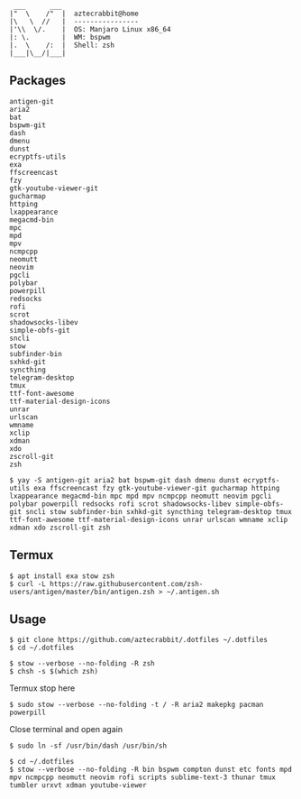      ___      ___
    |"  \    /"  |  aztecrabbit@home
    |\   \  //   |  ----------------
    |'\\  \/.    |  OS: Manjaro Linux x86_64
    |: \.        |  WM: bspwm
    |.  \    /:  |  Shell: zsh
    |___|\__/|___|


Packages
--------

    antigen-git
    aria2
    bat
    bspwm-git
    dash
    dmenu
    dunst
    ecryptfs-utils
    exa
    ffscreencast
    fzy
    gtk-youtube-viewer-git
    gucharmap
    httping
    lxappearance
    megacmd-bin
    mpc
    mpd
    mpv
    ncmpcpp
    neomutt
    neovim
    pgcli
    polybar
    powerpill
    redsocks
    rofi
    scrot
    shadowsocks-libev
    simple-obfs-git
    sncli
    stow
    subfinder-bin
    sxhkd-git
    syncthing
    telegram-desktop
    tmux
    ttf-font-awesome
    ttf-material-design-icons
    unrar
    urlscan
    wmname
    xclip
    xdman
    xdo
    zscroll-git
    zsh

<!-- -->

    $ yay -S antigen-git aria2 bat bspwm-git dash dmenu dunst ecryptfs-utils exa ffscreencast fzy gtk-youtube-viewer-git gucharmap httping lxappearance megacmd-bin mpc mpd mpv ncmpcpp neomutt neovim pgcli polybar powerpill redsocks rofi scrot shadowsocks-libev simple-obfs-git sncli stow subfinder-bin sxhkd-git syncthing telegram-desktop tmux ttf-font-awesome ttf-material-design-icons unrar urlscan wmname xclip xdman xdo zscroll-git zsh


Termux
------

    $ apt install exa stow zsh
    $ curl -L https://raw.githubusercontent.com/zsh-users/antigen/master/bin/antigen.zsh > ~/.antigen.sh


Usage
-----

    $ git clone https://github.com/aztecrabbit/.dotfiles ~/.dotfiles
    $ cd ~/.dotfiles

    $ stow --verbose --no-folding -R zsh
    $ chsh -s $(which zsh)

Termux stop here

    $ sudo stow --verbose --no-folding -t / -R aria2 makepkg pacman powerpill

Close terminal and open again

    $ sudo ln -sf /usr/bin/dash /usr/bin/sh

    $ cd ~/.dotfiles
    $ stow --verbose --no-folding -R bin bspwm compton dunst etc fonts mpd mpv ncmpcpp neomutt neovim rofi scripts sublime-text-3 thunar tmux tumbler urxvt xdman youtube-viewer
